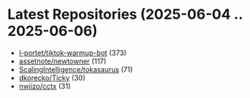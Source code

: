 # Latest Repositories (2025-06-04 .. 2025-06-06)

- [l-portet/tiktok-warmup-bot](https://github.com/l-portet/tiktok-warmup-bot) (373)
- [assetnote/newtowner](https://github.com/assetnote/newtowner) (117)
- [ScalingIntelligence/tokasaurus](https://github.com/ScalingIntelligence/tokasaurus) (71)
- [dkorecko/Ticky](https://github.com/dkorecko/Ticky) (30)
- [nwiizo/cctx](https://github.com/nwiizo/cctx) (31)
